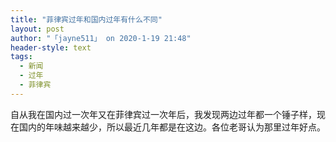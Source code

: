 ```yaml
---
title: "菲律宾过年和国内过年有什么不同"
layout: post
author: "「jayne511」 on 2020-1-19 21:48"
header-style: text
tags:
  - 新闻
  - 过年
  - 菲律宾
---
```


<head></head>
<body>
 自从我在国内过一次年又在菲律宾过一次年后，我发现两边过年都一个锤子样，现在国内的年味越来越少，所以最近几年都是在这边。各位老哥认为那里过年好点。
 <br>
</body>



